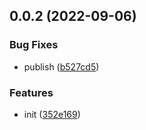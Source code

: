 

## 0.0.2 (2022-09-06)


### Bug Fixes

* publish ([b527cd5](https://github.com/JasKang/miniprogram-test-util/commit/b527cd5a37136cab3aea32b8104b56acb2e6b1f9))


### Features

* init ([352e169](https://github.com/JasKang/miniprogram-test-util/commit/352e1696277ceb0707345c14e02f720c17e9c185))